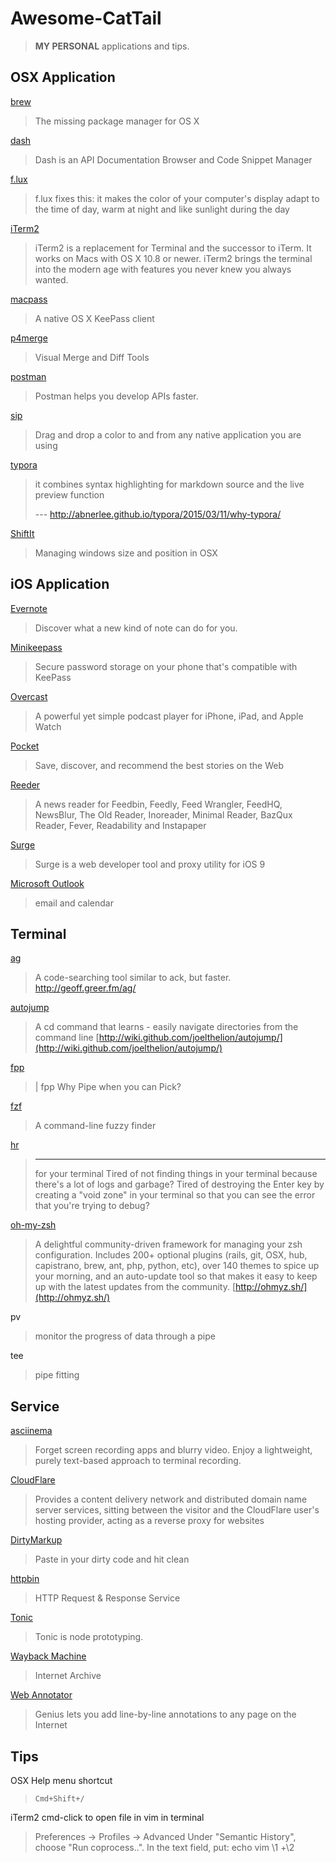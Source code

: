 # Awesome-CatTail

> **MY PERSONAL** applications and tips.

## OSX Application

[brew](http://brew.sh/)

> The missing package manager for OS X

[dash](https://kapeli.com/)

> Dash is an API Documentation Browser and Code Snippet Manager

[f.lux](https://justgetflux.com/)

> f.lux fixes this: it makes the color of your computer's display adapt to the time of day, warm at night and like sunlight during the day

[iTerm2](https://www.iterm2.com/)

> iTerm2 is a replacement for Terminal and the successor to iTerm. It works on Macs with OS X 10.8 or newer. iTerm2 brings the terminal into the modern age with features you never knew you always wanted.

[macpass](https://github.com/mstarke/MacPass)

> A native OS X KeePass client

[p4merge](https://www.perforce.com/product/components/perforce-visual-merge-and-diff-tools)

> Visual Merge and Diff Tools

[postman](https://www.getpostman.com/)

> Postman helps you develop APIs faster.

[sip](http://theolabrothers.com/)

> Drag and drop a color to and from any native application you are using

[typora](http://typora.io/)

> it combines syntax highlighting for markdown source and the live preview function
>
> --- http://abnerlee.github.io/typora/2015/03/11/why-typora/

[ShiftIt](https://github.com/fikovnik/ShiftIt)

> Managing windows size and position in OSX

## iOS Application

[Evernote](https://evernote.com/)

> Discover what a new kind of note can do for you.

[Minikeepass](https://minikeepass.github.io/)

> Secure password storage on your phone that's compatible with KeePass

[Overcast](https://overcast.fm/)

> A powerful yet simple podcast player for iPhone, iPad, and Apple Watch

[Pocket](https://getpocket.com/)

> Save, discover, and recommend the best stories on the Web

[Reeder](http://reederapp.com/)

> A news reader for Feedbin, Feedly, Feed Wrangler, FeedHQ, NewsBlur, The Old Reader, Inoreader, Minimal Reader, BazQux Reader, Fever, Readability and Instapaper

[Surge](http://surge.run/)

> Surge is a web developer tool and proxy utility for iOS 9

[Microsoft Outlook](https://itunes.apple.com/us/app/microsoft-outlook-email-calendar/id951937596?mt=8)

> email and calendar

## Terminal

[ag](ggreer/the_silver_searcher)

> A code-searching tool similar to ack, but faster. http://geoff.greer.fm/ag/

[autojump](https://github.com/wting/autojump)

> A cd command that learns - easily navigate directories from the command line [http://wiki.github.com/joelthelion/autojump/](http://wiki.github.com/joelthelion/autojump/)

[fpp](https://facebook.github.io/PathPicker/)

> | fpp
> Why Pipe when you can Pick?

[fzf](https://github.com/junegunn/fzf)

> A command-line fuzzy finder

[hr](https://github.com/LuRsT/hr)

> <hr /> for your terminal
> Tired of not finding things in your terminal because there's a lot of logs and garbage? Tired of destroying the Enter key by creating a "void zone" in your terminal so that you can see the error that you're trying to debug?

[oh-my-zsh](https://github.com/robbyrussell/oh-my-zsh)

> A delightful community-driven framework for managing your zsh configuration. Includes 200+ optional plugins (rails, git, OSX, hub, capistrano, brew, ant, php, python, etc), over 140 themes to spice up your morning, and an auto-update tool so that makes it easy to keep up with the latest updates from the community. [http://ohmyz.sh/](http://ohmyz.sh/)

pv

> monitor the progress of data through a pipe

tee

> pipe fitting

## Service

[asciinema](https://asciinema.org/)

> Forget screen recording apps and blurry video. Enjoy a lightweight, purely text-based approach to terminal recording.

[CloudFlare](https://www.cloudflare.com/)

> Provides a content delivery network and distributed domain name server services, sitting between the visitor and the CloudFlare user's hosting provider, acting as a reverse proxy for websites

[DirtyMarkup](https://www.dirtymarkup.com/)

> Paste in your dirty code and hit clean

[httpbin](http://httpbin.org/)

> HTTP Request & Response Service

[Tonic](https://tonicdev.com/)

> Tonic is node prototyping.

[Wayback Machine](https://archive.org/web/)

> Internet Archive

[Web Annotator](http://genius.com/web-annotator)

> Genius lets you add line-by-line annotations to any page on the Internet

## Tips

OSX Help menu shortcut

> `Cmd+Shift+/`

iTerm2 cmd-click to open file in vim in terminal

> Preferences -> Profiles -> Advanced
> Under "Semantic History", choose "Run coprocess..". In the text field, put:
> echo vim \1 +\2
